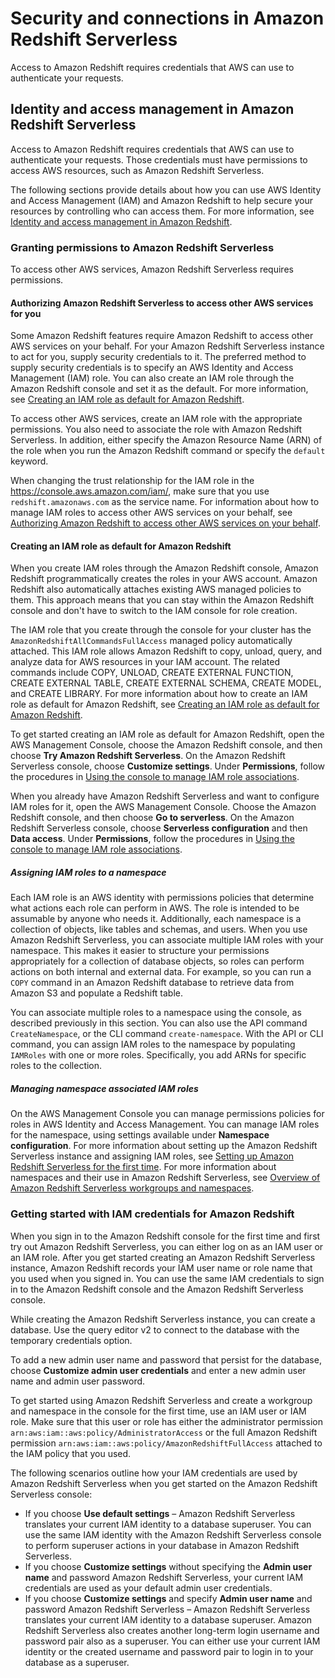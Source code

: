 # Security and connections in Amazon Redshift Serverless<a name="serverless-security"></a>

Access to Amazon Redshift requires credentials that AWS can use to authenticate your requests\. 

## Identity and access management in Amazon Redshift Serverless<a name="serverless-iam"></a>

Access to Amazon Redshift requires credentials that AWS can use to authenticate your requests\. Those credentials must have permissions to access AWS resources, such as Amazon Redshift Serverless\. 

The following sections provide details about how you can use AWS Identity and Access Management \(IAM\) and Amazon Redshift to help secure your resources by controlling who can access them\. For more information, see [Identity and access management in Amazon Redshift](redshift-iam-authentication-access-control.md)\.

### Granting permissions to Amazon Redshift Serverless<a name="serverless-security-other-services"></a>

To access other AWS services, Amazon Redshift Serverless requires permissions\.

#### Authorizing Amazon Redshift Serverless to access other AWS services for you<a name="serverless-security-other-services"></a>

Some Amazon Redshift features require Amazon Redshift to access other AWS services on your behalf\. For your Amazon Redshift Serverless instance to act for you, supply security credentials to it\. The preferred method to supply security credentials is to specify an AWS Identity and Access Management \(IAM\) role\. You can also create an IAM role through the Amazon Redshift console and set it as the default\. For more information, see [Creating an IAM role as default for Amazon Redshift](#serverless-default-iam-role)\.

To access other AWS services, create an IAM role with the appropriate permissions\. You also need to associate the role with Amazon Redshift Serverless\. In addition, either specify the Amazon Resource Name \(ARN\) of the role when you run the Amazon Redshift command or specify the `default` keyword\.

When changing the trust relationship for the IAM role in the [https://console\.aws\.amazon\.com/iam/](https://console.aws.amazon.com/iam/), make sure that you use `redshift.amazonaws.com` as the service name\. For information about how to manage IAM roles to access other AWS services on your behalf, see [Authorizing Amazon Redshift to access other AWS services on your behalf](authorizing-redshift-service.md)\.

#### Creating an IAM role as default for Amazon Redshift<a name="serverless-default-iam-role"></a>

When you create IAM roles through the Amazon Redshift console, Amazon Redshift programmatically creates the roles in your AWS account\. Amazon Redshift also automatically attaches existing AWS managed policies to them\. This approach means that you can stay within the Amazon Redshift console and don't have to switch to the IAM console for role creation\.

The IAM role that you create through the console for your cluster has the `AmazonRedshiftAllCommandsFullAccess` managed policy automatically attached\. This IAM role allows Amazon Redshift to copy, unload, query, and analyze data for AWS resources in your IAM account\. The related commands include COPY, UNLOAD, CREATE EXTERNAL FUNCTION, CREATE EXTERNAL TABLE, CREATE EXTERNAL SCHEMA, CREATE MODEL, and CREATE LIBRARY\. For more information about how to create an IAM role as default for Amazon Redshift, see [Creating an IAM role as default for Amazon Redshift](#serverless-default-iam-role)\.

To get started creating an IAM role as default for Amazon Redshift, open the AWS Management Console, choose the Amazon Redshift console, and then choose **Try Amazon Redshift Serverless**\. On the Amazon Redshift Serverless console, choose **Customize settings**\. Under **Permissions**, follow the procedures in [Using the console to manage IAM role associations](copy-unload-iam-role.md#managing-iam-role-association-with-cluster-console)\.

When you already have Amazon Redshift Serverless and want to configure IAM roles for it, open the AWS Management Console\. Choose the Amazon Redshift console, and then choose **Go to serverless**\. On the Amazon Redshift Serverless console, choose **Serverless configuration** and then **Data access**\. Under **Permissions**, follow the procedures in [Using the console to manage IAM role associations](copy-unload-iam-role.md#managing-iam-role-association-with-cluster-console)\.

##### Assigning IAM roles to a namespace<a name="serverless-endpoint-iam-role-namespace"></a>

Each IAM role is an AWS identity with permissions policies that determine what actions each role can perform in AWS\. The role is intended to be assumable by anyone who needs it\. Additionally, each namespace is a collection of objects, like tables and schemas, and users\. When you use Amazon Redshift Serverless, you can associate multiple IAM roles with your namespace\. This makes it easier to structure your permissions appropriately for a collection of database objects, so roles can perform actions on both internal and external data\. For example, so you can run a `COPY` command in an Amazon Redshift database to retrieve data from Amazon S3 and populate a Redshift table\.

You can associate multiple roles to a namespace using the console, as described previously in this section\. You can also use the API command `CreateNamespace`, or the CLI command `create-namespace`\. With the API or CLI command, you can assign IAM roles to the namespace by populating `IAMRoles` with one or more roles\. Specifically, you add ARNs for specific roles to the collection\.

##### Managing namespace associated IAM roles<a name="serverless-endpoint-iam-role-namespace-console"></a>

On the AWS Management Console you can manage permissions policies for roles in AWS Identity and Access Management\. You can manage IAM roles for the namespace, using settings available under **Namespace configuration**\. For more information about setting up the Amazon Redshift Serverless instance and assigning IAM roles, see [Setting up Amazon Redshift Serverless for the first time](serverless-console-getting-started.md)\. For more information about namespaces and their use in Amazon Redshift Serverless, see [Overview of Amazon Redshift Serverless workgroups and namespaces](serverless-workgroup-namespace.md)\.

### Getting started with IAM credentials for Amazon Redshift<a name="serverless-iam-credentials"></a>

When you sign in to the Amazon Redshift console for the first time and first try out Amazon Redshift Serverless, you can either log on as an IAM user or an IAM role\. After you get started creating an Amazon Redshift Serverless instance, Amazon Redshift records your IAM user name or role name that you used when you signed in\. You can use the same IAM credentials to sign in to the Amazon Redshift console and the Amazon Redshift Serverless console\.

While creating the Amazon Redshift Serverless instance, you can create a database\. Use the query editor v2 to connect to the database with the temporary credentials option\.

To add a new admin user name and password that persist for the database, choose **Customize admin user credentials** and enter a new admin user name and admin user password\. 

To get started using Amazon Redshift Serverless and create a workgroup and namespace in the console for the first time, use an IAM user or IAM role\. Make sure that this user or role has either the administrator permission ` arn:aws:iam::aws:policy/AdministratorAccess` or the full Amazon Redshift permission `arn:aws:iam::aws:policy/AmazonRedshiftFullAccess` attached to the IAM policy that you used\.

The following scenarios outline how your IAM credentials are used by Amazon Redshift Serverless when you get started on the Amazon Redshift Serverless console:
+ If you choose **Use default settings** – Amazon Redshift Serverless translates your current IAM identity to a database superuser\. You can use the same IAM identity with the Amazon Redshift Serverless console to perform superuser actions in your database in Amazon Redshift Serverless\.
+ If you choose **Customize settings** without specifying the **Admin user name** and password Amazon Redshift Serverless, your current IAM credentials are used as your default admin user credentials\. 
+ If you choose **Customize settings** and specify **Admin user name** and password Amazon Redshift Serverless – Amazon Redshift Serverless translates your current IAM identity to a database superuser\. Amazon Redshift Serverless also creates another long\-term login username and password pair also as a superuser\. You can either use your current IAM identity or the created username and password pair to login in to your database as a superuser\. 